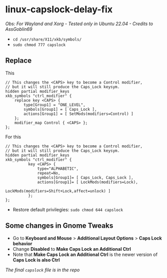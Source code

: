 # linux-capslock-delay-fix

*Obs: For Wayland and Xorg - Tested only in Ubuntu 22.04 - Credits to AssGoblin69*  

- `cd /usr/share/X11/xkb/symbols/`
- `sudo chmod 777 capslock`

## Replace

This
```
// This changes the <CAPS> key to become a Control modifier,
// but it will still produce the Caps_Lock keysym.
hidden partial modifier_keys
xkb_symbols "ctrl_modifier" {
    replace key <CAPS> {
        type[Group1] = "ONE_LEVEL",
        symbols[Group1] = [ Caps_Lock ],
        actions[Group1] = [ SetMods(modifiers=Control) ]
    };
    modifier_map Control { <CAPS> };
};
```

For this

```
// This changes the <CAPS> key to become a Control modifier,
// but it will still produce the Caps_Lock keysym.
hidden partial modifier_keys
xkb_symbols "ctrl_modifier" {
          key <CAPS> {
              type="ALPHABETIC",
              repeat=No,
              symbols[Group1]= [ Caps_Lock, Caps_Lock ],
              actions[Group1]= [ LockMods(modifiers=Lock),
                                 LockMods(modifiers=Shift+Lock,affect=unlock) ]
          };
};
```
- Restore default privilegies: `sudo chmod 644 capslock`

## Some changes in Gnome Tweaks

- Go to **Keyboard and Mouse** > **Additional Layout Options** > **Caps Lock behavior**
- Change **Disabled** to **Make Caps Lock an Additional Ctrl**
- Note that **Make Caps Lock an Additional Ctrl** is the newer version of **Caps Lock is also Ctrl**

*The final `capslock` file is in the repo*
